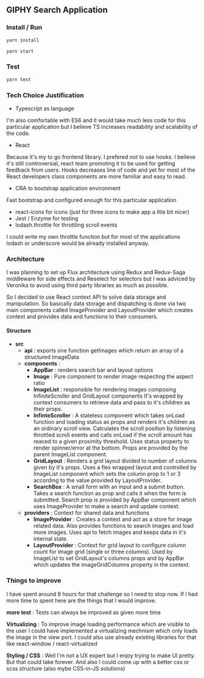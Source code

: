 ## GIPHY Search Application

### Install / Run

```bash
yarn install
```
```bash
yarn start
```

### Test

```bash
yarn test 
```

### Tech Choice Justification

- Typescript as language

I'm also comfortable with ES6 and it would take much less code for this particular application but I believe TS increases readability and scalability of the code.

- React

Because it's my to go frontend library.
    I prefered not to use hooks. I believe it's still controversial, react team promoting it to be used for getting feedback from users. Hooks decreases line of code and yet for most of the React developers class components are more familiar and easy to read.

- CRA to bootstrap application environment

Fast bootstrap and configured enough for this particular application

- react-icons for icons (just for three icons to make app a litle bit nicer)
- Jest / Enzyme for testing
- lodash.throttle for throttling scroll events

I could write my own throttle function but for most of the applications lodash or underscore would be already installed anyway.

### Architecture

I was planning to set up Flux architecture using Redux and Redux-Saga middleware for side effects and Reselect for selectors but I was adviced by Veronika to avoid using third party libraries as much as possible.

So I decided to use React context API to solve data storage and manipulation. So basically data storage and dispatching is done via two main components called ImageProvider and LayoutProvider which creates context and provides data and functions to their consumers.

 #### Structure

 - **src**
   - **api** : exports one function getImages which return an array of a structured ImageData
   - **components** : 
     - **AppBar** : renders search bar and layout options
     - **Image** : Pure component to render image respecting the aspect ratio
     - **ImageList** : responsible for rendering images composing InfiniteScroller and GridLayout components It's wrapped by context consumers to retrieve data and pass to it's children as their props.
     - **InfinteScroller** : A stateless component which takes onLoad function and loading status as props and renders it's children as an ordinary scroll view. Calculates the scroll position by listening throttled scroll events and calls onLoad if the scroll amount has reaced to a given proximity threshold. Uses status property to render spinner/error at the bottom. Props are provided by the parent ImageList component.
     - **GridLayout** : Renders a grid layout divided to number of columns given by it's props. Uses a flex wrapped layout and controlled by ImageList component which sets the column prop to 1 or 3 according to the value provided by LayoutProvider.
     - **SearchBox** : A small form with an input and a submit button. Takes a search function as prop and calls it when the form is submitted. Search prop is provided by AppBar component which uses ImageProvider to make a search and update context.
    - **providers** : Context for shared data and functions
      - **ImageProvider** : Creates a context and act as a store for image related data. Also provides functions to search images and load more images. Uses api to fetch images and keeps data in it's internal state.
      - **LayoutProvider** : Context for grid layout to configure column count for image grid (single or three columns). Used by ImageList to set GridLayout's columns props and by AppBar which updates the imageGridColumns property in the context.

### Things to improve

 I have spent around 8 hours for that challenge so I need to stop now. If I had more time to spent here are the things that I would improve.
 
 **more test** : Tests can always be improved as given more time

 **Virtualizing** : To improve image loading performance which are visible to the user I could have implemented a virtualizing mechnism which only loads the image in the view port. I could also use already existing libraries for that like react-window / react-virtualized

 **Styling / CSS** : Well I'm not a UX expert but I enjoy trying to make UI pretty. But that could take forever. And also I could come up with a better css or scss structure (also mybe CSS-in-JS solutions)
